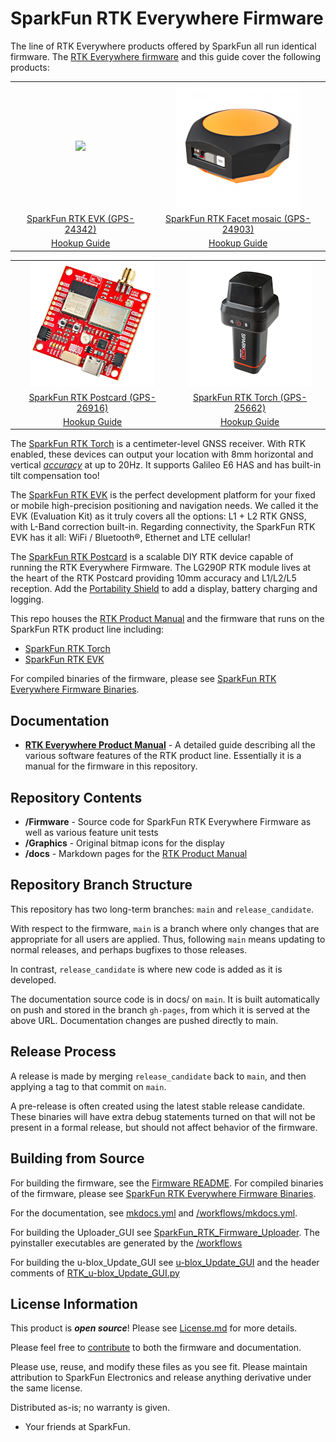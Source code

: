 SparkFun RTK Everywhere Firmware
===========================================================

The line of RTK Everywhere products offered by SparkFun all run identical firmware. The [RTK Everywhere firmware](https://github.com/sparkfun/SparkFun_RTK_Everywhere_Firmware) and this guide cover the following products:

<table class="table table-hover table-striped table-bordered">
	<tr align="center">
		<td><a href="https://www.sparkfun.com/sparkfun-rtk-evk.html"><img src="docs/img/SparkFun_RTK_EVK.png"></a></td>
		<td><a href="https://www.sparkfun.com/sparkpnt-rtk-facet-mosaic-l-band.html"><img src="docs/img/SparkFun-RTK-Facet-Mosaic-L-Band.png"></a></td>
	</tr>
	<tr align="center">
		<td><a href="https://www.sparkfun.com/sparkfun-rtk-evk.html">SparkFun RTK EVK (GPS-24342)</a></td>
		<td><a href="https://www.sparkfun.com/sparkpnt-rtk-facet-mosaic-l-band.html">SparkFun RTK Facet mosaic (GPS-24903)</a></td>
	</tr>
	<tr align="center">
		<td><a href="https://docs.sparkfun.com/SparkFun_RTK_EVK/">Hookup Guide</a></td>
		<td><a href="https://docs.sparkfun.com/SparkFun_RTK_Facet_mosaic/">Hookup Guide</a></td>
	</tr>
</table>

<table class="table table-hover table-striped table-bordered">
	<tr align="center">
		<td><a href="https://www.sparkfun.com/sparkfun-rtk-postcard.html"><img src="docs/img/SparkFun_RTK_Postcard_Small.png"></a></td>
		<td><a href="https://www.sparkfun.com/products/25662"><img src="docs/img/SparkFun_RTK_Torch.png"></a></td>
	</tr>
	<tr align="center">
		<td><a href="https://www.sparkfun.com/sparkfun-rtk-postcard.html">SparkFun RTK Postcard (GPS-26916)</a></td>
		<td><a href="https://www.sparkfun.com/products/25662">SparkFun RTK Torch (GPS-25662)</a></td>
	</tr>
	<tr align="center">
		<td><a href="https://docs.sparkfun.com/SparkFun_RTK_Postcard/">Hookup Guide</a></td>
		<td><a href="https://docs.sparkfun.com/SparkFun_RTK_Torch/">Hookup Guide</a></td>
	</tr>
</table>

The [SparkFun RTK Torch](https://www.sparkfun.com/products/25662) is a centimeter-level GNSS receiver. With RTK enabled, these devices can output your location with 8mm horizontal and vertical [*accuracy*](https://docs.sparkfun.com/SparkFun_RTK_Everywhere_Firmware/accuracy_verification/) at up to 20Hz. It supports Galileo E6 HAS and has built-in tilt compensation too!

The [SparkFun RTK EVK](https://www.sparkfun.com/products/24342) is the perfect development platform for your fixed or mobile high-precision positioning and navigation needs. We called it the EVK (Evaluation Kit) as it truly covers all the options: L1 + L2 RTK GNSS, with L-Band correction built-in. Regarding connectivity, the SparkFun RTK EVK has it all: WiFi / Bluetooth®, Ethernet and LTE cellular!

The [SparkFun RTK Postcard](https://www.sparkfun.com/products/26916) is a scalable DIY RTK device capable of running the RTK Everywhere Firmware. The LG290P RTK module lives at the heart of the RTK Postcard providing 10mm accuracy and L1/L2/L5 reception. Add the [Portability Shield](https://www.sparkfun.com/sparkfun-portability-shield.html) to add a display, battery charging and logging.

This repo houses the [RTK Product Manual](https://docs.sparkfun.com/SparkFun_RTK_Everywhere_Firmware) and the firmware that runs on the SparkFun RTK product line including:

* [SparkFun RTK Torch](https://www.sparkfun.com/products/25662)
* [SparkFun RTK EVK](https://www.sparkfun.com/products/24342)

For compiled binaries of the firmware, please see [SparkFun RTK Everywhere Firmware Binaries](https://github.com/sparkfun/SparkFun_RTK_Everywhere_Firmware_Binaries).

Documentation
--------------

* **[RTK Everywhere Product Manual](https://docs.sparkfun.com/SparkFun_RTK_Everywhere_Firmware/)** - A detailed guide describing all the various software features of the RTK product line. Essentially it is a manual for the firmware in this repository.

Repository Contents
-------------------

* **/Firmware** - Source code for SparkFun RTK Everywhere Firmware as well as various feature unit tests
* **/Graphics** - Original bitmap icons for the display
* **/docs** - Markdown pages for the [RTK Product Manual](https://docs.sparkfun.com/SparkFun_RTK_Everywhere_Firmware/)

Repository Branch Structure
---------------------------

This repository has two long-term branches: `main` and `release_candidate`.

With respect to the firmware, `main` is a branch where only changes that are appropriate for all users are applied. Thus, following `main` means updating to normal releases, and perhaps bugfixes to those releases.

In contrast, `release_candidate` is where new code is added as it is developed.

The documentation source code is in docs/ on `main`. It is built automatically on push and stored in the branch `gh-pages`, from which it is served at the above URL. Documentation changes are pushed directly to main.

Release Process
---------------

A release is made by merging `release_candidate` back to `main`, and then applying a tag to that commit on `main`.

A pre-release is often created using the latest stable release candidate. These binaries will have extra debug statements turned on that will not be present in a formal release, but should not affect behavior of the firmware.

Building from Source
--------------------

For building the firmware, see the [Firmware README](Firmware/readme.md). For compiled binaries of the firmware, please see [SparkFun RTK Everywhere Firmware Binaries](https://github.com/sparkfun/SparkFun_RTK_Everywhere_Firmware_Binaries).

For the documentation, see [mkdocs.yml](https://github.com/sparkfun/SparkFun_RTK_Everywhere_Firmware/blob/main/mkdocs.yml) and [/workflows/mkdocs.yml](https://github.com/sparkfun/SparkFun_RTK_Everywhere_Firmware/blob/main/.github/workflows/mkdocs.yml).

For building the Uploader_GUI see [SparkFun_RTK_Firmware_Uploader](https://github.com/sparkfun/SparkFun_RTK_Firmware_Uploader). The pyinstaller executables are generated by the [/workflows](https://github.com/sparkfun/SparkFun_RTK_Firmware_Uploader/tree/main/.github/workflows)

For building the u-blox_Update_GUI see [u-blox_Update_GUI](https://github.com/sparkfun/SparkFun_RTK_Everywhere_Firmware_Binaries/tree/main/u-blox_Update_GUI) and the header comments of [RTK_u-blox_Update_GUI.py](https://github.com/sparkfun/SparkFun_RTK_Everywhere_Firmware/blob/main/u-blox_Update_GUI/RTK_u-blox_Update_GUI.py)

License Information
-------------------

This product is _**open source**_! Please see [License.md](./License.md) for more details.

Please feel free to [contribute](https://docs.sparkfun.com/SparkFun_RTK_Everywhere_Firmware/contribute/) to both the firmware and documentation.

Please use, reuse, and modify these files as you see fit. Please maintain attribution to SparkFun Electronics and release anything derivative under the same license.

Distributed as-is; no warranty is given.

- Your friends at SparkFun.
